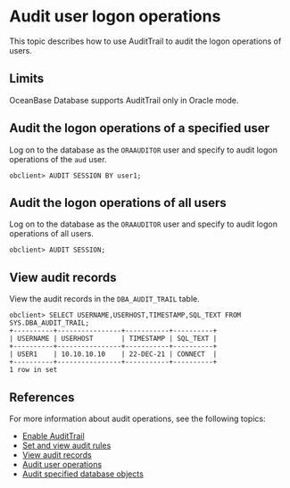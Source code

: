 # Audit user logon operations

This topic describes how to use AuditTrail to audit the logon operations of users.

## Limits

OceanBase Database supports AuditTrail only in Oracle mode.

## Audit the logon operations of a specified user

Log on to the database as the `ORAAUDITOR` user and specify to audit logon operations of the `aud` user.

```shell
obclient> AUDIT SESSION BY user1;
```

## Audit the logon operations of all users

Log on to the database as the `ORAAUDITOR` user and specify to audit logon operations of all users.

```shell
obclient> AUDIT SESSION;
```

## View audit records

View the audit records in the `DBA_AUDIT_TRAIL` table.

```shell
obclient> SELECT USERNAME,USERHOST,TIMESTAMP,SQL_TEXT FROM SYS.DBA_AUDIT_TRAIL;
+----------+----------------+-----------+----------+
| USERNAME | USERHOST       | TIMESTAMP | SQL_TEXT |
+----------+----------------+-----------+----------+
| USER1    | 10.10.10.10    | 22-DEC-21 | CONNECT  |
+----------+----------------+-----------+----------+
1 row in set
```

## References

For more information about audit operations, see the following topics:

* [Enable AuditTrail](2.audit-open.md)
* [Set and view audit rules](3.set-up-and-view-audit-rules.md)
* [View audit records](5.audit-records.md)
* [Audit user operations](7.audit-user-operations.md)
* [Audit specified database objects](8.audit-a-specified-database-object.md)
